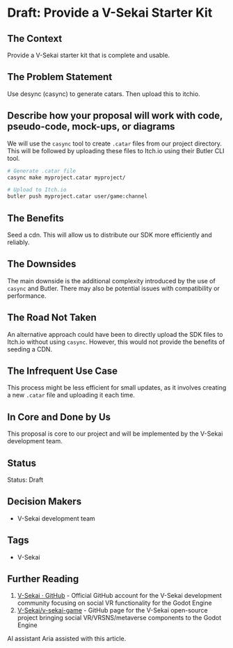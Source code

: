 # Draft: Provide a V-Sekai Starter Kit

## The Context

Provide a V-Sekai starter kit that is complete and usable.

## The Problem Statement

Use desync (casync) to generate catars. Then upload this to itchio.

## Describe how your proposal will work with code, pseudo-code, mock-ups, or diagrams

We will use the `casync` tool to create `.catar` files from our project directory. This will be followed by uploading these files to Itch.io using their Butler CLI tool.

```bash
# Generate .catar file
casync make myproject.catar myproject/

# Upload to Itch.io
butler push myproject.catar user/game:channel
```

## The Benefits

Seed a cdn. This will allow us to distribute our SDK more efficiently and reliably.

## The Downsides

The main downside is the additional complexity introduced by the use of `casync` and Butler. There may also be potential issues with compatibility or performance.

## The Road Not Taken

An alternative approach could have been to directly upload the SDK files to Itch.io without using `casync`. However, this would not provide the benefits of seeding a CDN.

## The Infrequent Use Case

This process might be less efficient for small updates, as it involves creating a new `.catar` file and uploading it each time.

## In Core and Done by Us

This proposal is core to our project and will be implemented by the V-Sekai development team.

## Status

Status: Draft <!-- Draft | Proposed | Rejected | Accepted | Deprecated | Superseded by -->

## Decision Makers

- V-Sekai development team

## Tags

- V-Sekai

## Further Reading

1. [V-Sekai · GitHub](https://github.com/v-sekai) - Official GitHub account for the V-Sekai development community focusing on social VR functionality for the Godot Engine
2. [V-Sekai/v-sekai-game](https://github.com/v-sekai/v-sekai-game) - GitHub page for the V-Sekai open-source project bringing social VR/VRSNS/metaverse components to the Godot Engine

AI assistant Aria assisted with this article.
